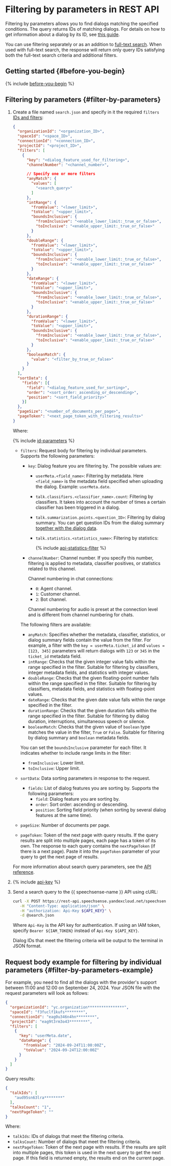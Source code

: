 # Filtering by parameters in REST API

Filtering by parameters allows you to find dialogs matching the specified conditions. The query returns IDs of matching dialogs. For details on how to get information about a dialog by its ID, see [this guide](rest-get-dialog-data.md).

You can use filtering separately or as an addition to [full-text search](rest-full-text-search.md). When used with full-text search, the response will return only query IDs satisfying both the full-text search criteria and additional filters.

## Getting started {#before-you-begin}

{% include [before-you-begin](../../../_includes/speechsense/data/rest-search-before-you-begin.md) %}

## Filtering by parameters {#filter-by-parameters}

1. Create a file named `search.json` and specify in it the required `filters` [IDs and filters](#filter-by-parameters-ref):

    ```json
    {
      "organizationId": "<organization_ID>",
      "spaceId": "<space_ID>",
      "connectionId": "<connection_ID>",
      "projectId": "<project_ID>",
      "filters": [
        {
          "key": "<dialog_feature_used_for_filtering>",
          "channelNumber": "<channel_number>",

          // Specify one or more filters
          "anyMatch": {
            "values": [
              "<search_query>"
            ]
          },
          "intRange": {
            "fromValue": "<lower_limit>",
            "toValue": "<upper_limit>",
            "boundsInclusive": {
              "fromInclusive": "<enable_lower_limit:_true_or_false>",
              "toInclusive": "<enable_upper_limit:_true_or_false>"
            }
          },
          "doubleRange": {
            "fromValue": "<lower_limit>",
            "toValue": "<upper_limit>",
            "boundsInclusive": {
              "fromInclusive": "<enable_lower_limit:_true_or_false>",
              "toInclusive": "<enable_upper_limit:_true_or_false>"
            }
          },
          "dateRange": {
            "fromValue": "<lower_limit>",
            "toValue": "<upper_limit>",
            "boundsInclusive": {
              "fromInclusive": "<enable_lower_limit:_true_or_false>",
              "toInclusive": "<enable_upper_limit:_true_or_false>"
            }
          },
          "durationRange": {
            "fromValue": "<lower_limit>",
            "toValue": "<upper_limit>",
            "boundsInclusive": {
              "fromInclusive": "<enable_lower_limit:_true_or_false>",
              "toInclusive": "<enable_upper_limit:_true_or_false>"
            }
          },
          "booleanMatch": {
            "value": "<filter_by_true_or_false>"
          }
        }
      ],
      "sortData": {
        "fields": [{  
          "field": "<dialog_feature_used_for_sorting>",
          "order": "<sort_order:_ascending_or_descending>",
          "position": "<sort_field_priority>"
        }]
      },
      "pageSize": "<number_of_documents_per_page>",
      "pageToken": "<next_page_token_with_filtering_results>"
    }
    ```

    Where:

    {% include [id-parameters](../../../_includes/speechsense/data/api-id-parameters.md) %}

    * `filters`: Request body for filtering by individual parameters. Supports the following parameters:

      * `key`: Dialog feature you are filtering by. The possible values are:

        * `userMeta.<field_name>`: Filtering by metadata. Here `<field_name>` is the metadata field specified when uploading the dialog. Example: `userMeta.date`.
        * `talk.classifiers.<classifier_name>.count`: Filtering by classifiers. It takes into account the number of times a certain classifier has been triggered in a dialog.
        * `talk.summarization.points.<question_ID>`: Filtering by dialog summary. You can get question IDs from the dialog summary [together with the dialog data](rest-get-dialog-data.md).
        * `talk.statistics.<statistics_name>`: Filtering by statistics:

          {% include [api-statistics-filter](../../../_includes/speechsense/data/api-statistics-filter.md) %}

      * `channelNumber`: Channel number. If you specify this number, filtering is applied to metadata, classifier positives, or statistics related to this channel.

        Channel numbering in chat connections:

        * `0`: Agent channel.
        * `1`: Customer channel.
        * `2`: Bot channel.

        Channel numbering for audio is preset at the connection level and is different from channel numbering for chats.

      The following filters are available:

        * `anyMatch`: Specifies whether the metadata, classifier, statistics, or dialog summary fields contain the value from the filter. For example, a filter with the `key = userMeta.ticket_id` and `values = [123, 345]` parameters will return dialogs with `123` or `345` in the `ticket_id` metadata field.
        * `intRange`: Checks that the given integer value falls within the range specified in the filter. Suitable for filtering by classifiers, integer metadata fields, and statistics with integer values.
        * `doubleRange`: Checks that the given floating-point number falls within the range specified in the filter. Suitable for filtering by classifiers, metadata fields, and statistics with floating-point values.
        * `dateRange`: Checks that the given date value falls within the range specified in the filter.
        * `durationRange`: Checks that the given duration falls within the range specified in the filter. Suitable for filtering by dialog duration, interruptions, simultaneous speech or silence.
        * `booleanMatch`: Checks that the given value of `boolean` type matches the value in the filter, `True` or `False`. Suitable for filtering by dialog summary and `boolean` metadata fields.

      You can set the `boundsInclusive` parameter for each filter. It indicates whether to include range limits in the filter:

        * `fromInclusive`: Lower limit.
        * `toInclusive`: Upper limit.

    * `sortData`: Data sorting parameters in response to the request.
      * `fields`: List of dialog features you are sorting by. Supports the following parameters:
        * `field`: Dialog feature you are sorting by.
        * `order`: Sort order: ascending or descending.
        * `position`: Sorting field priority (when sorting by several dialog features at the same time).
    * `pageSize`: Number of documents per page.
    * `pageToken`: Token of the next page with query results.
      If the query results are split into multiple pages, each page has a token of its own. The response to each query contains the `nextPageToken` (if there is a next page). Paste it into the `pageToken` parameter of your query to get the next page of results.

    For more information about search query parameters, see the [API reference](../../api-ref/Talk/search.md).

1. {% include [api-key](../../../_includes/speechsense/data/api-key.md) %}
1. Send a search query to the {{ speechsense-name }} API using cURL:

    ```bash
    curl -X POST https://rest-api.speechsense.yandexcloud.net/speechsense/v1/talks/search \
       -H "Content-Type: application/json" \
       -H "authorization: Api-Key ${API_KEY}" \
       -d @search.json
    ```

    Where `Api-Key` is the API key for authentication. If using an IAM token, specify `Bearer ${IAM_TOKEN}` instead of `Api-Key ${API_KEY}`.

    Dialog IDs that meet the filtering criteria will be output to the terminal in JSON format.

## Request body example for filtering by individual parameters {#filter-by-parameters-example}

For example, you need to find all the dialogs with the provider's support between 11:00 and 12:00 on September 24, 2024. Your JSON file with the request parameters will look as follows:

```json
{
  "organizationId": "yc.organization****************",
  "spaceId": "f3fuclf1kufs********",
  "connectionId": "eag0u346n4hn********",
  "projectId": "eag9t3rm3o43********",
  "filters": [
    {
      "key": "userMeta.date",
      "dateRange": {
        "fromValue": "2024-09-24T11:00:00Z",
        "toValue": "2024-09-24T12:00:00Z"
      }
    }
  ]
}
```

Query results:

```json
{
  "talkIds": [
    "aud95sn63lra********"
  ],
  "talksCount": "1",
  "nextPageToken": ""
}
```

Where:

* `talkIds`: IDs of dialogs that meet the filtering criteria.
* `talksCount`: Number of dialogs that meet the filtering criteria.
* `nextPageToken`: Token of the next page with results. If the results are split into multiple pages, this token is used in the next query to get the next page. If this field is returned empty, the results end on the current page.

